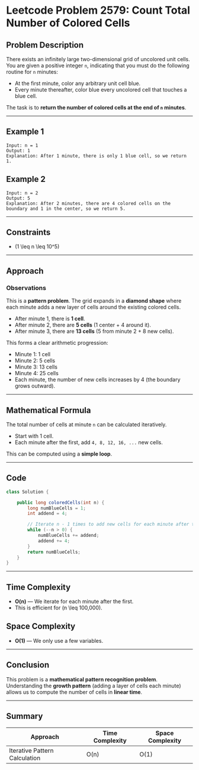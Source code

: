 # Leetcode Problem 2579: Count Total Number of Colored Cells

## Problem Description

There exists an infinitely large two-dimensional grid of uncolored unit cells. You are given a positive integer `n`, indicating that you must do the following routine for `n` minutes:

- At the first minute, color any arbitrary unit cell blue.
- Every minute thereafter, color blue every uncolored cell that touches a blue cell.

The task is to **return the number of colored cells at the end of `n` minutes**.

---

## Example 1

```
Input: n = 1
Output: 1
Explanation: After 1 minute, there is only 1 blue cell, so we return 1.
```

## Example 2

```
Input: n = 2
Output: 5
Explanation: After 2 minutes, there are 4 colored cells on the boundary and 1 in the center, so we return 5.
```

---

## Constraints
- \(1 \leq n \leq 10^5\)

---

## Approach

### Observations
This is a **pattern problem**. The grid expands in a **diamond shape** where each minute adds a new layer of cells around the existing colored cells.

- After minute 1, there is **1 cell**.
- After minute 2, there are **5 cells** (1 center + 4 around it).
- After minute 3, there are **13 cells** (5 from minute 2 + 8 new cells).

This forms a clear arithmetic progression:
- Minute 1: 1 cell
- Minute 2: 5 cells
- Minute 3: 13 cells
- Minute 4: 25 cells
- Each minute, the number of new cells increases by 4 (the boundary grows outward).

---

## Mathematical Formula

The total number of cells at minute `n` can be calculated iteratively. 
- Start with 1 cell.
- Each minute after the first, add `4, 8, 12, 16, ...` new cells.

This can be computed using a **simple loop**.

---

## Code

```java
class Solution {

    public long coloredCells(int n) {
        long numBlueCells = 1;
        int addend = 4;

        // Iterate n - 1 times to add new cells for each minute after the first
        while (--n > 0) {
            numBlueCells += addend;
            addend += 4;
        }
        return numBlueCells;
    }
}
```

---

## Time Complexity
- **O(n)** — We iterate for each minute after the first.
- This is efficient for \(n \leq 100,000\).

## Space Complexity
- **O(1)** — We only use a few variables.

---

## Conclusion
This problem is a **mathematical pattern recognition problem**. Understanding the **growth pattern** (adding a layer of cells each minute) allows us to compute the number of cells in **linear time**.

---

## Summary
| Approach | Time Complexity | Space Complexity |
|---|---|---|
| Iterative Pattern Calculation | O(n) | O(1) |

